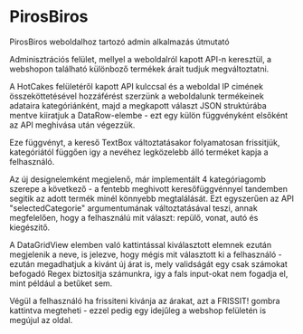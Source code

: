 # PirosBiros
PirosBiros weboldalhoz tartozó admin alkalmazás útmutató

Adminisztrációs felület, mellyel a weboldalról kapott API-n keresztül, a webshopon található különboző termékek árait tudjuk megváltoztatni.

A HotCakes felületéről kapott API kulccsal és a weboldal IP cimének összeköttetésével hozzáférést szerzünk a weboldalunk termékeinek adataira kategóriánként, majd a megkapott választ JSON struktúrába mentve kiiratjuk a DataRow-elembe - ezt egy külön függvényként elsőként az API meghivása után végezzük. 

Eze függvényt, a kereső TextBox változtatásakor folyamatosan frissitjük, kategóriától függően igy a nevéhez legközelebb álló terméket kapja a felhasználó.

Az új designelemként megjelenő, már implementált 4 kategóriagomb szerepe a következő - a fentebb meghivott keresőfüggvénnyel tandemben segitik az adott termék minél könnyebb megtalálását. Ezt egyszerűen az API "selectedCategorie" argumentumának változtatásával teszi, annak megfelelően, hogy a felhasználú mit választ: repülő, vonat, autó és kiegészitő.

A DataGridView elemben való kattintással kiválasztott elemnek ezután megjelenik a neve, is jelezve, hogy mégis mit választott ki a felhasználó - ezután megadhatjuk a kivánt új árat is, mely validságát egy csak számokat befogadó Regex biztositja számunkra, igy a fals input-okat nem fogadja el, mint például a betűket sem.

Végül a felhasználó ha frissiteni kivánja az árakat, azt a FRISSIT! gombra kattintva megteheti - ezzel pedig egy idejűleg a webshop felületén is megújul az oldal.
